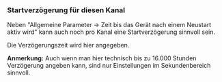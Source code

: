 ﻿### **Startverzögerung für diesen Kanal**

Neben "Allgemeine Parameter -> Zeit bis das Gerät nach einem Neustart aktiv wird" kann auch noch pro Kanal eine Startverzögerung sinnvoll sein.

Die Verzögerungszeit wird hier angegeben.

**Anmerkung:** Auch wenn man hier technisch bis zu 16.000 Stunden Verzögerung angeben kann, sind nur Einstellungen im Sekundenbereich sinnvoll.

